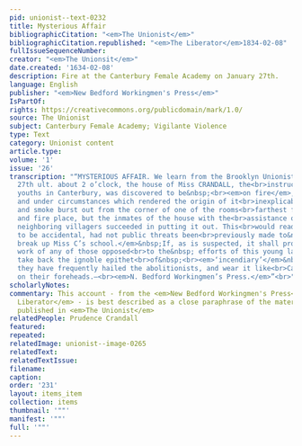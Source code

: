 ```yaml
---
pid: unionist--text-0232
title: Mysterious Affair
bibliographicCitation: "<em>The Unionist</em>"
bibliographicCitation.republished: "<em>The Liberator</em>1834-02-08"
fullIssueSequenceNumber: 
creator: "<em>The Unionsit</em>"
date.created: '1634-02-08'
description: Fire at the Canterbury Female Academy on January 27th.
language: English
publisher: "<em>New Bedford Workingmen's Press</em>"
IsPartOf: 
rights: https://creativecommons.org/publicdomain/mark/1.0/
source: The Unionist
subject: Canterbury Female Academy; Vigilante Violence
type: Text
category: Unionist content
article.type: 
volume: '1'
issue: '26'
transcription: "“MYSTERIOUS AFFAIR. We learn from the Brooklyn Unionist, that on Tuesday<br>afternoon,
  27th ult. about 2 o’clock, the house of Miss CRANDALL, the<br>instructress of colored
  youths in Canterbury, was discovered to be&nbsp;<br><em>on fire</em>, in a place
  and under circumstances which rendered the origin of it<br>inexplicable. The flame
  and smoke burst out from the corner of one of the rooms<br>farthest from the chimney
  and fire place, but the inmates of the house with the<br>assistance of&nbsp; the
  neighboring villagers succeeded in putting it out. This<br>would readily be supposed
  to be accidental, had not public threats been<br>previously made to&nbsp;<br><em>effectually
  break up Miss C’s school.</em>&nbsp;If, as is suspected, it shall prove to be the
  work of any of those opposed<br>to the&nbsp; efforts of this young lady—they may
  take back the ignoble epithet<br>of&nbsp;<br><em>‘incendiary’</em>&nbsp;with which
  they have frequently hailed the abolitionists, and wear it like<br>Cain, branded
  on their foreheads.—<br><em>N. Bedford Workingmen’s Press.</em>”<br>"
scholarlyNotes: 
commentary: This account - from the <em>New Bedford Workingmen's Press</em> via <em>The
  Liberator</em> - is best described as a close paraphrase of the material that was
  published in <em>The Unionist</em>
relatedPeople: Prudence Crandall
featured: 
repeated: 
relatedImage: unionist--image-0265
relatedText: 
relatedTextIssue: 
filename: 
caption: 
order: '231'
layout: items_item
collection: items
thumbnail: '""'
manifest: '""'
full: '""'
---
```

